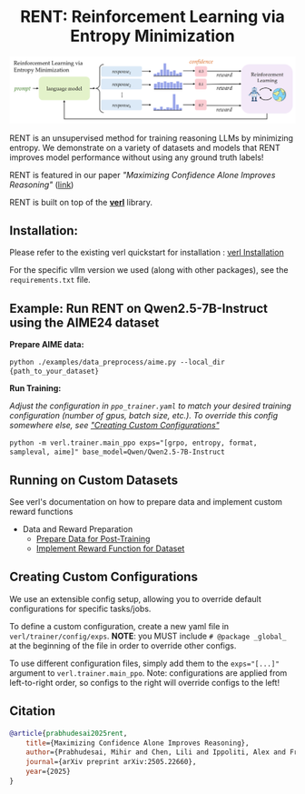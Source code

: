 <h1 style="text-align: center;">RENT: Reinforcement Learning via Entropy Minimization</h1>

![RENT: Reinforcement Learning via Entropy Minmization - Figure](media/RENT_method.png)

RENT is an unsupervised method for training reasoning LLMs by minimizing entropy. We demonstrate on a variety of datasets and models that RENT improves model performance without using any ground truth labels!

RENT is featured in our paper *"Maximizing Confidence Alone Improves Reasoning"* ([link](https://arxiv.org/abs/2505.22660))

RENT is built on top of the **[verl](https://github.com/volcengine/verl)** library.

## Installation:

Please refer to the existing verl quickstart for installation : [verl Installation](https://verl.readthedocs.io/en/latest/start/install.html)

For the specific vllm version we used (along with other packages), see the `requirements.txt` file.

## Example: Run RENT on Qwen2.5-7B-Instruct using the AIME24 dataset

**Prepare AIME data:**

```
python ./examples/data_preprocess/aime.py --local_dir {path_to_your_dataset}
```

**Run Training:**

*Adjust the configuration in `ppo_trainer.yaml` to match your desired training configuration (number of gpus, batch size, etc.). To override this config somewhere else, see ["Creating Custom Configurations"](#Creating-Custom-Configurations)*

```
python -m verl.trainer.main_ppo exps="[grpo, entropy, format, sampleval, aime]" base_model=Qwen/Qwen2.5-7B-Instruct
```

## Running on Custom Datasets

See verl's documentation on how to prepare data and implement custom reward functions
- Data and Reward Preparation
  - [Prepare Data for Post-Training](https://verl.readthedocs.io/en/latest/preparation/prepare_data.html)
  - [Implement Reward Function for Dataset](https://verl.readthedocs.io/en/latest/preparation/reward_function.html)

## Creating Custom Configurations

We use an extensible config setup, allowing you to override default configurations for specific tasks/jobs.

To define a custom configuration, create a new yaml file in `verl/trainer/config/exps`. **NOTE**: you MUST include `# @package _global_` at the beginning of the file in order to override other configs.

To use different configuration files, simply add them to the `exps="[...]"` argument to `verl.trainer.main_ppo`. Note: configurations are applied from left-to-right order, so configs to the right will override configs to the left!

## Citation

```bibtex
@article{prabhudesai2025rent,
    title={Maximizing Confidence Alone Improves Reasoning},
    author={Prabhudesai, Mihir and Chen, Lili and Ippoliti, Alex and Fragkiadaki, Katerina and Liu, Hao and Pathak, Deepak},
    journal={arXiv preprint arXiv:2505.22660},
    year={2025}
}
```
